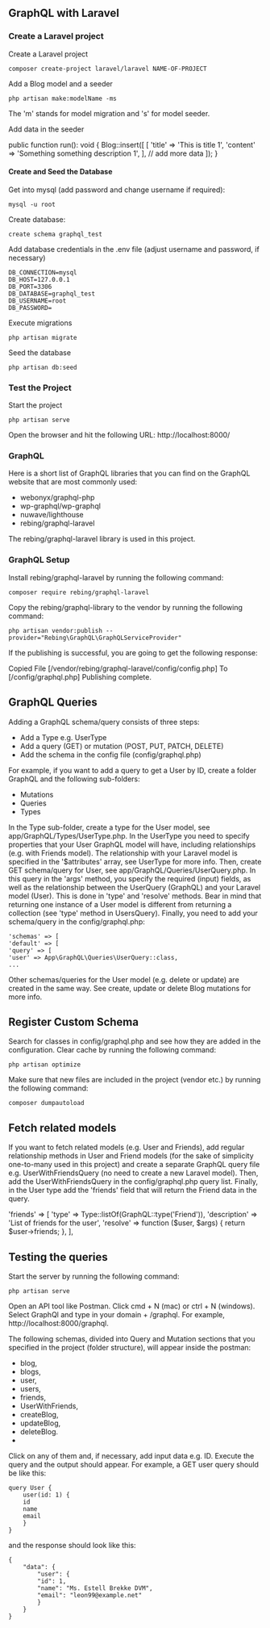 ## GraphQL with Laravel

### Create a Laravel project
Create a Laravel project 
```
composer create-project laravel/laravel NAME-OF-PROJECT
```

Add a Blog model and a seeder
```
php artisan make:modelName -ms
```

The 'm' stands for model migration and 's' for model seeder.

Add data in the seeder

public function run(): void
    {
        Blog::insert([
            [
                'title' => 'This is title 1',
                'content' => 'Something something description 1',
            ],
            // add more data
        ]);
    }


#### Create and Seed the Database 
Get into mysql (add password and change username if required):
```
mysql -u root
```

Create database:
```
create schema graphql_test
```

Add database credentials in the .env file (adjust username and password, if necessary)
```
DB_CONNECTION=mysql
DB_HOST=127.0.0.1
DB_PORT=3306
DB_DATABASE=graphql_test
DB_USERNAME=root
DB_PASSWORD=
```

Execute migrations
```
php artisan migrate
```

Seed the database
```
php artisan db:seed
```


### Test the Project
Start the project
```
php artisan serve
```

Open the browser and hit the following URL: http://localhost:8000/


### GraphQL
Here is a short list of GraphQL libraries that you can find on the GraphQL website that are most commonly used:
- webonyx/graphql-php
- wp-graphql/wp-graphql
- nuwave/lighthouse
- rebing/graphql-laravel

The rebing/graphql-laravel library is used in this project.


### GraphQL Setup
Install rebing/graphql-laravel by running the following command:
```
composer require rebing/graphql-laravel
```

Copy the rebing/graphql-library to the vendor by running the following command:
```
php artisan vendor:publish --provider="Rebing\GraphQL\GraphQLServiceProvider"
```

If the publishing is successful, you are going to get the following response:

Copied File [/vendor/rebing/graphql-laravel/config/config.php] To [/config/graphql.php]
Publishing complete.


## GraphQL Queries
Adding a GraphQL schema/query consists of three steps:
- Add a Type e.g. UserType
- Add a query (GET) or mutation (POST, PUT, PATCH, DELETE)
- Add the schema in the config file (config/graphql.php)

For example, if you want to add a query to get a User by ID, create a folder GraphQL and the following sub-folders:
- Mutations
- Queries
- Types

In the Type sub-folder, create a type for the User model, see app/GraphQL/Types/UserType.php. In the UserType
you need to specify properties that your User GraphQL model will have, including relationships (e.g. with
Friends model). The relationship with your Laravel model is specified in the '$attributes' array, see
UserType for more info.
Then, create GET schema/query for User, see app/GraphQL/Queries/UserQuery.php. In this query in the 'args'
method, you specify the required (input) fields, as well as the relationship between the UserQuery (GraphQL)
and your Laravel model (User). This is done in 'type' and 'resolve' methods. Bear in mind that returning
one instance of a User model is different from returning a collection (see 'type' method in UsersQuery).
Finally, you need to add your schema/query in the config/graphql.php:
```
'schemas' => [
'default' => [
'query' => [
'user' => App\GraphQL\Queries\UserQuery::class,
...
```

Other schemas/queries for the User model (e.g. delete or update) are created in the same way.
See create, update or delete Blog mutations for more info.

## Register Custom Schema
Search for classes in config/graphql.php and see how they are added in the configuration.
Clear cache by running the following command: 
```
php artisan optimize
```

Make sure that new files are included in the project (vendor etc.) by running the following command:
```
composer dumpautoload
```

## Fetch related models
If you want to fetch related models (e.g. User and Friends), add regular relationship methods in User and Friend models (for the sake of simplicity one-to-many used in this project) and create a separate GraphQL query file e.g. UserWithFriendsQuery (no need to create a new Laravel model). Then, add the UserWithFriendsQuery in the config/graphql.php query list.
Finally, in the User type add the 'friends' field that will return the Friend data in the query.

'friends' => [
        'type' => Type::listOf(GraphQL::type('Friend')),
        'description' => 'List of friends for the user',
        'resolve' => function ($user, $args) {
            return $user->friends;
        },
    ],

## Testing the queries
Start the server by running the following command: 
```
php artisan serve
```

Open an API tool like Postman. Click cmd + N (mac) or ctrl + N (windows). Select GraphQl and type in your domain + /graphql. For example, http://localhost:8000/graphql. 

The following schemas, divided into Query and Mutation sections that you specified in the project (folder structure), will appear inside the postman: 
- blog, 
- blogs,
- user,
- users,
- friends,
- UserWithFriends,
- createBlog, 
- updateBlog, 
- deleteBlog.
- 
Click on any of them and, if necessary, add input data e.g. ID. Execute the query and the output should appear.
For example, a GET user query should be like this:
```
query User {
    user(id: 1) {
    id
    name
    email
    }
}
```

and the response should look like this:
```
{
    "data": {
        "user": {
        "id": 1,
        "name": "Ms. Estell Brekke DVM",
        "email": "leon99@example.net"
        }
    }
}
```
